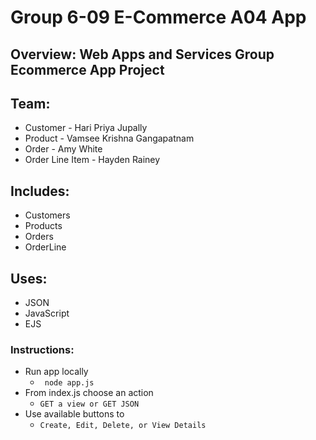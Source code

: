 # Group 6-09 E-Commerce A04 App

## Overview: Web Apps and Services Group Ecommerce App Project

## Team: 
* Customer - Hari Priya Jupally
* Product - Vamsee Krishna Gangapatnam
* Order -  Amy White
* Order Line Item - Hayden Rainey

## Includes: 
* Customers
* Products
* Orders
* OrderLine

## Uses: 
* JSON
* JavaScript
* EJS

### Instructions:
* Run app locally
    * ``` node app.js```
* From index.js choose an action
    * ```GET a view or GET JSON```
* Use available buttons to 
    * ```Create, Edit, Delete, or View Details```



